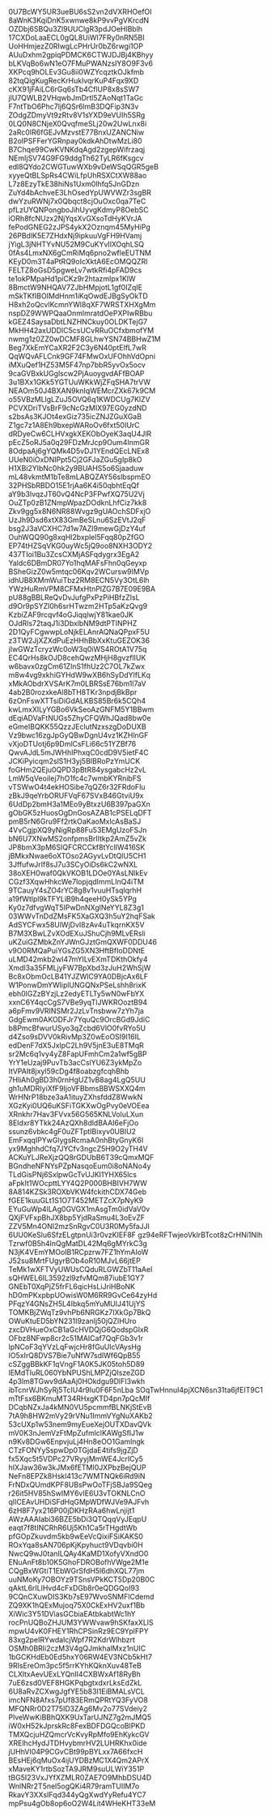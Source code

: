 0U7BcWY5UR3ueBU6sS2vn2dVXRHOefOI
8aWnK3KqiDnK5xwnwe8kP9vvPgVKrcdN
OZDbj6SBQu3Zl9UUClgR3pdJOeHlBblh
17CXDoLaaECL0gQL8UiWI7FRy0nRN5BI
UoHHmjezZ0RIwgLcPHrUr0bZ6rwgi1OP
AUuDxhm2gpiqPDMCK6CTWJDJBj4KBhyy
bLKVqBo6wN1eO7FMuPWANzsIY8O9F3v6
XKPcq9hOLEv3Gu8ii0WZYcqztkOJkfmb
82tqQigKugRecKrHuklvqrKuP4Fqx9XD
cKX91jFAiLC6rGq6sTb4CflUP8x8sSW7
jlU7QWLB2VHqwbJmDrtl5ZAoNqt1TaGc
F7ntTbO6Phc7lj6QSr6lmB3DQFip3N3v
ZOdgZDmyVt9zRtv8V1sYXD9eVUIh5SRg
0LQ0N8CNjeX0QvqfmeSLj20w2UwLnx8i
2aRc0IR6fGEJvMzvstE77BnxUZANCNiw
B2oIPSFFerYGRnpay0kdkAhDtwMzLi80
B7Chqe99CwKVNKdqAgd2zgepWifrzaqj
NEmIjSV74G9FG9ddgTh62TyLR6fKsgcv
edl8QYdo2CWGTuwWXb9vDeWSqQGR5geB
xyyeQtBLSpRs4CWiLfpUhRSXCtXW88ao
L7z8EzyTkE38hiNs1Uxm0lhfq5JnGDzn
ZuYd4bAchveE3LhOsedYpUWVWZr3sgBR
dwYzuRWNj7x0Qbqct8cjOuOxc0qa7TeC
pfLzUYQNPongboJihUyvgKdmyP8OebSC
iORh8fcNUzx2NjYqsXvGXsoTdHyKVrJA
fePodGNEG2zJPS4ykX2Oznqm45MyHiPg
26PBdlK5E7ZHdxNj9ipkuuVgFH9HVamj
jYigL3jNHTYvNU52M9CuKYvIlXOqhLSQ
0fAs4LmxNX6gCmRiMq6pno2wfleEUTNM
KEyD0m3T4aPtRQ9oIcXktA6EcOMQQZRl
FELTZ8oGsD5pgweLv7wtkRfi4pFAD9cs
te1okPMpaHd1piCKz9r2htazmIpx1KlW
8BmctW9NHQAV7ZJbHMpjotL1gf0IZqIE
mSkTKfIBOIMdHnm1iKqOwdEJBgSyOkTD
H8xh2oQcvlKcmnYWl8qXF7WRSTXHXgMm
nspDZ9WWPQaaOnmlmratdOePXPIwRBbu
kGEZ4SaysaDbtLNZHNCkuy0OLDKTejG7
MkHH42axUDDlC5csUCvRRuOCfxbmofYM
nwmg1z0ZZ0wDCMF8GLhwYSN74BBHwZ1M
Beg7XkEmYCaXR2F2C3y6N40ptEIfL7wR
QqWQvAFLCnk9GF74FMwOxUFOhhVdOpni
iMXuQef1HZ53M5F47np7bbR5yvOx5ocv
9caGVBxkUGglscw2PjAuoygvdAFfBOAP
3u1BXx1GKk5YGTUuWKkWjZFqSHA7trVW
NEAOm50J4BXAN9knIqWEMcrZXk67k9CM
o55VBzMLlgLZuJ5OVQ6q1KWDCUg7KlZV
PCVXDriTVsBrF9cNcGzMIX97EG0yzdND
s2bsAs3KJOt4exGiz735icZNJZGuXGaB
Z1gc7z1A8Eh9bxepWARoOv6fxt50IUrC
dRDyeCw6CLHVxgkXEKObOyeK3aqU4JlR
pEcZ5oRJ5a0q29FDzMrJcp9Oum4InmGR
8OdpaAj6gYQMk4D5vDJ1YEndQEcLNEx8
UUeN0iOxDNIPpt5Cj2GFJaZGu5gIp8kO
H1XBi2YIbNc0hk2y9BUAHS5o6Sjaaduw
mL48vkmtM1bTe8mLABQZAY56slbspmEO
32PHSbRBDO15E1rjAa6K4i50qbhtEqQf
aY9b3lvqzJT60vQ4NcP3FPwfXQ75U2Vj
OuZTp0zB1ZNmpWpazDOdknLhfCiz7kk8
Zkv9gg5x8N6NR88Wvgz9gUAOchSDFxjO
UzJh9Dsd6xtX83GmBeSLnu6SzEVtJ2qF
bsg2J3aVCXHC7d1w7AZI9mewGjDzY4uf
OuhWQQ90g8xqHl2bxplel5Fqq80pZfGO
EP74tHZSqVKG0uyWc5jQ9oo8NXH3ODY2
437TIoi1Bu3ZcsCXMjASFqdygrx3EgA2
Yaldc6DBmDR07Yo1hqMAFsFhn0qGeyxp
BSheGizZ0w5mtqc06Kqv2WCursw9IMVp
idhUB8XMmWuiTbz2RM8ECN5Vy3OtL6lh
YWzHuRmVPM8CFMxHtnPlZG7B7E09E9BA
pU88gBBLReQvDvJufgPxPzPiHBfzZIsL
d9Or9pSYZl0h6srHTwzm2HTp5aKzQvg9
KzbiZAF9rcqvf4oGJiqqlwjY81kae0JK
OJdRls72taqJ1i3DbxlbNM9dtPTINPHZ
2D1QyFCgwwpLoNjkELAnrAQNaQPpxF5U
z3TW2JjXZXdPuEzHHhBbXxKtuGEZOK36
jIwGWzTcryzWc0oW3q0iWS4ROtA1V75q
EC4QrHs8kOJD8cehQwzMHjH8gvzflIUK
w6bavx0zgCm61ZlnS1fhUz2C7OL7kZwx
m8w4vg9xkhiGYHdW9wXB6hSyDdYlfLKq
xMkAObdrXVSArK7m0LBRSsE76bm1l7aV
4ab2B0rozxkeAl8bTH8TKr3npdjBkBpr
6zOnFswXTTsiDiGdALKBS85Br6k5CQh4
kwLmxXILyYGBo6VkSeoAzGNFM5Y1BBwm
dEqiADVaFtNUGs5ZhyCFQWhJQad8bw0e
eGmeIBQKK55QzzJEclutNzxszgDoDUXB
Vz9bwc16zgJpGyQBwDgnU4vz1KZHlnGF
vXjoDTUotj6p9DmlCsFLi66c51YZBf76
QwvAJdL5mJWHhIPhxqC0cdD9V5ietF4C
JCKiPyicqm2slS1H3yj5BIBRoPzYmUCK
foGHm2QEju0QPD3pBtR84ysgabcHz2vL
LmW5qVeoiIej7hO1fc4c7wmbKYRnibFS
vTSWwO4t4ekHOSibe7qQZ6r32FRdoFlu
zBkJ9qeYrbORUFVqF67SVxB46GtviU9x
6UdDp2bmH3a1MEo9yBtxzU6B397paGXn
gObGK5zHuosOgDnGosAZAB1cPSELqDFT
pmB5rN6Gru9Ff2rtkOaKaoMxlcAsBaSJ
4VvCgjpXQ9yNigRp88Fu53EMgUzoFSJn
bN6U7XNwMS2onfpmsBrIltkp2AmZ5vZk
JP8bmX3pM6SIQFCRCCkf8tYclIW416SK
jBMkxNwae6oXTOso2AGyvLvDtQlU5CH1
3JffufwJrIf8sJ7u3SCyOiDs6kC2wNXL
38oXEH0waf0QkVKOB1LDOe0YAsLNlkEv
CGzf3XqwHhkcWe7lopjqdImmLInQ4iTM
9TCauyY4sZO4rYC8g8v1vuuHTsqlqrhH
a19fWtlpl9kTFYLiB9h4qeeH0ySk5YPg
Ky0z7dfvgWqT5IPwDnNXglNeYYL8Z3g1
03WWvTnDdZMsFK5XaGXQ3h5uY2hqFSak
AdSYCFwx58UlWjDvI8zAv4uTkqrnKX5V
B7M3XBwLZvXOdEXuJShuCjh9MLvERsli
uKZuiGZMbkZnYJWnGJztGmQXWF0DDU46
v9O0RMQaPuiYGsZG5XN3HftBfIoDDNtE
uLMD42mkb2wI47mYlLvEXmTDKthOkfy4
Xmdl3a35FMLjyFW7BpXbd3zJuH2WhSjW
Bc8xObmOcLB41YJZWlC9YA0DBjcAx6LF
W1PonwDmYWliplUNGQNxPSeLshh8rixK
ebh0lGZzBYzjLz2edyETLTy5wN0wFbYX
xxnC6Y4qcCgS7VBe9yqTlJWKROoztB94
a6pFmv9VRINSMr2JzLvTnsbww7zYh7ja
GdgEwm0AKODFJr7YquQc9OrcBGd9JdiC
b8PmcBfwurUSyo3qZcbd6VlO0fvRYo5U
d4Zso9sDVV0kRivMp3Z0wEoOSI9l16IL
edDenF7dX5JxlpC2Lh9V5jnE3uE8TMqR
sr2Mc6q1vy4yZ8FapUFmhCm2a1wf5gBP
YrY1eUzaj9PuvTb3acCslYU6Z3ykMpZo
ItVPAIt8jxyl59cDg4f8oabzgfcqhBhb
7HliAh0gBD3h0rnHgUZ1vB8ag4LgQ5UU
gh1uMDRIyiXfF9IjoVFBbmsBBWSXXQ4m
WrHNrP18bze3aA1ituyZXhsfddZ8WwkN
XGzKyi0UQ6uKSFiTGKXwOgPvy0eVOEea
XRnkhr7Hav3FVvx56G565KNLVoluLXun
8EIdxr8YTkk24AzQXh8dldBAAI6eFjOo
ssunz6vbkc4gF0uZFTptIBixyv0UBIU2
EmFxqqIPYwGlygsRcmaA0nhBtyGnyK6I
yx9MghhdCfq7JYCfv3ngcZ5H9O2yTH4V
ACKuYLJReXjzQQ8rGDUbB6T39cQmxMQF
BGndheNFNYsPZpNasqoEum0i8oNANo4y
TLdGisPNj6SxlpwGcTvUJKI1YHX65lcs
aFpkIt1WOcpttLYY4Q2P000BHBIVH7WW
8A814KZSk3ROXbVKW4fckithCDX74Geb
fGEE1kuuGLt1S1O7T452METZcX7pNyK9
EYuGuWp4lLAg0GVGX1mAsgTm0idVaV0v
QXjFVFxpBhJX8bp5YjdRaSmu4L3oEvZF
ZZV5Mn4ONI2mzSnRgvC0U3R0My5faJJl
6UU0KeSlu6SfzELgtpnUi3r0vzKIEF8F
gz94eRFTwjeoVklrBTcot8zCrHNi1Nlh
Tzrwf0B5h4lnQgMatDL42Mq6gMYrkC3g
N3jK4VEmYMOoIB1RCpzrw7FZ1hYmAIoW
J52su8MrtFUgyrBOb4oR10MJvL66jtEP
TeMk1wXFTVyUWUsCQduRLGWZbT11aAel
sQHWEL6IL3592zl9zfvMQm87iubE1GY7
GNEbT0XqPjZ5frFL6qicHsLiJriHBoNK
hD0mPKxpbpUOwisW0M6RR9GvCe64zyHd
PFqzY4GNsZH5L4Ibkq5mYuMUIJ41UjYS
TOMKBjZWqTz9vhPb6NRGKz7IXkGp7BkQ
OWuKtuED5bYN231I9zanlj50jQZlHUro
zxcDVHueOxCB1aGcHVDQjG6QodspGlxR
OFbz8NFwp8cr2c51MAICaf7QqFGb3v1r
lpNCoF3qYVzLqFwjcHr8fGuUlcVAysHg
IO5xIrQ8DVS7Bie7uNfW7sdlWf6QpB55
cSZggBBkKF1qVngF1A0K5JK05toh5D89
lEMdTluRL060YbNPUShLMPZjQIszeZGD
4p3lm8TGwv9dAaAj0HOkdgu9DlFI3wkh
ibTcnrWJhSyRj5TcIU4r9Iu0F6F5nLba
SOqTwHnnuI4pjXCN6sn31ta6jfEIT9C1
mTtFsx6BKmuMT34RHxgKTD4pn7pQcMIf
DCqbNZxJa4kMN0VU5pcmmfBLNKjStEvB
7tA9h8HW2mVy29rVNu1ImmVYgNuXAKb2
53cUXp1w53nem9myEueXejOUTXDavQVk
mV0K3nJemVzFtMpZufmlclKAWgSfIJ1w
n9Kv8DGw6EnpvjuLj4Hn8eOO1Gamlngk
CTzFONYySspwDp0TGjdaE4tifs9jgZjD
fx5Xqc5t5VDPc27VRyyjMmWE4JcrICy5
hIXJaw36w3kJMx6fETMI0JXPbzBejQUP
NeFn8EPZk8Hskl413c7WMTNQk6iRd9iN
FrNDxQUmdKPF8UBsPwOoTFjSBJa9SQeg
r26it5HV85hSwIMY6vIE6U3vTOKNLCnO
qlICEAvUHDiSFdHqGMpWDfWJVe9AJFvh
6zH8F7yx216P00jDKHzRAa6hwLnjijt1
AWzAAAlabi36BZE5bDi3QTQqqVyJEqpU
eaqt7f8tINCRhR6Uj5Kh1Ca5rTHgdtWb
pfGOpZkuvdm5kb9wEeVcQixiFSiKAKS0
ROxYqa8sAN706pKjKpyhuct9VDqvbi0H
NwcQ9wJ0tanILQAy4KaMD1XofyVXndO0
ENuAnFt8b10K5GhoFDROBofhVWge2M1e
CQgBxWGtiT1EbWGrSfdH5l6dhXQL77jm
uuNMoKy7OBOYz9TSnsVPkKCT5Dp20B0C
qAktL6rILlHvd4cFxDGb8r0eQDGQoI93
9CQnCXuwDIS3Kb7sE97WvoSNMFlCdemd
ZQ9XK1hQExMujoq75X0CkExHV2uxf1Bb
XiWic3Y51DViasGCbiaEAtbkabtWc1hY
rocPnUQBoZHJUM3YWWvaw9hSKfaxXLlS
mpwU4vK0FHEY1RhCPSinRz9EC9YplFPY
83xg2peIRYwdaIcjWpf7R2KdrWlhbzrt
OSMh0BRIi2czM3V4gQJmkhalMxz1nUIC
1bGCKHdEb0Ed5hxY06RW4EV3NCb5kHt7
9RIsEreOm3pc5f5rrKYhKQknXuv48TeB
CLXltxAevUExLYQnII4CXBWxAf18RyBh
7uE6zsd0VEF8HGKPqbgtxdxrLksEdZkL
6U8aRvZCXwgJgfYE5b83I1EiBMALsVCL
imcNFN8Afxs7pUf83ERmQPRtYQ3FyVO8
MFQNRr0D2T75ID3ZAg6Mv2o77SVdeiy2
PlveWwKiBBhQXK9UxTarUJNZ7g2mJMQ5
iW0xH52kJprskRc8FexBDFDGQcoBlPKD
TMXQcjuHZQmcrVcKvyRpMfo9EhKykcGV
XRElhcHydJTDHvybmrHV2LUHRKhx0ide
jUHhVI04P9CGvCBt99pBYLxx7A66fxcH
BEsHEj6qMuOx4ijUYDBzMC1X4Qm2APrX
xMaveKY1rtbSozTA9JRM9suULWiY351P
tBG5I23VxJYfXZMLR0ZAE7O9MhbDSU4D
WnlNRr2T5nel5ogQKi4R79ramTUIIM7o
RkavY3XXsIFqd344yQgXwdYyRefu4YC7
mpPsu4gOb8op6oO2W4Lit4WHeKHT33eM

